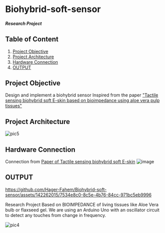 # Biohybrid-soft-sensor
##### Research Project

## Table of Content
1. [Project Objective](#project-objective)
2. [Project Architecture](#project-architecture)
3. [Hardware Connection](#hardware-connection)
4. [OUTPUT](#output)

## Project Objective
Design and implement a biohybrid sensor Inspired from the paper ["Tactile sensing biohybrid soft E-skin based on bioimpedance using aloe vera pulp tissues"]([https://drive.google.com/file/d/1AlvuF_Hu1tpZX9DE0pFt5FqHwVqHxt08/view?usp=sharing](https://www.nature.com/articles/s41598-021-82549-x))

## Project Architecture
![pic5](https://github.com/Hager-Fahem/Biohybrid-soft-sensor/assets/142262015/d753abc9-f459-46de-8e20-9de621d1ab20)


## Hardware Connection
Connection from [Paper of Tactile sensing biohybrid soft E-skin](https://www.nature.com/articles/s41598-021-82549-x)
![image](https://github.com/Hager-Fahem/Biohybrid-soft-sensor/assets/142262015/b3f3dd6d-bc4d-421f-a118-1c282eb7495e)


## OUTPUT
https://github.com/Hager-Fahem/Biohybrid-soft-sensor/assets/142262015/7534e8c0-8c5e-4b76-84cc-971bc5eb9996

Research Project Based on BIOIMPEDANCE of living tissues like Aloe Vera bulb or flaxseed gel. We are using an Arduino Uno with an oscillator circuit to detect any touches from change in frequency.

![pic4](https://github.com/Hager-Fahem/Biohybrid-soft-sensor/assets/142262015/a01aa296-0551-4179-8945-1d4095d29e55)






